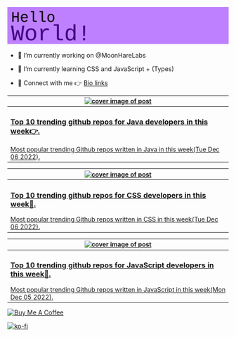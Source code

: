[![Hello World!](https://github.com/ksenginew/ksenginew/raw/main/header.svg)](#nolink)

- 🔭 I’m currently working on @MoonHareLabs  

- 🌱 I’m currently learning CSS and JavaScript + (Types)    

- 💌 Connect with me 👉 [Bio links](https://ksengine.bio.link)

<!-- blog  posts start -->
<a href="https://dev.to/ksengine/top-10-trending-github-repos-for-java-developers-in-this-week-5fl0">
<table>
<thead>
<tr>
<th>
<img src="https://res.cloudinary.com/practicaldev/image/fetch/s--3TyEu038--/c_imagga_scale,f_auto,fl_progressive,h_420,q_auto,w_1000/https://images.unsplash.com/photo-1490890870453-549b7f8d3bb5%3Fcrop%3Dentropy%26cs%3Dtinysrgb%26fit%3Dmax%26fm%3Djpg%26ixid%3DMnwyODI4ODF8MHwxfHJhbmRvbXx8fHx8fHx8fDE2NzAzMjY1OTI%26ixlib%3Drb-4.0.3%26q%3D80%26w%3D1080" alt="cover image of post" width="500px" height="auto"/>
</th>
</tr>
</thead>
<tbody>
<tr>
<td>
<h3>Top 10 trending github repos for Java developers in this week👉.</h3>
Most popular trending Github repos written in Java in this week(Tue Dec 06 2022).
</td>
</tr>
</tbody>
</table>
</a>



<a href="https://dev.to/ksengine/top-10-trending-github-repos-for-css-developers-in-this-week-103i">
<table>
<thead>
<tr>
<th>
<img src="https://res.cloudinary.com/practicaldev/image/fetch/s--PzRpPSee--/c_imagga_scale,f_auto,fl_progressive,h_420,q_auto,w_1000/https://images.unsplash.com/photo-1563112931-e77f5c4d6777%3Fcrop%3Dentropy%26cs%3Dtinysrgb%26fit%3Dmax%26fm%3Djpg%26ixid%3DMnwyODI4ODF8MHwxfHJhbmRvbXx8fHx8fHx8fDE2NzAzMjYzNjk%26ixlib%3Drb-4.0.3%26q%3D80%26w%3D1080" alt="cover image of post" width="500px" height="auto"/>
</th>
</tr>
</thead>
<tbody>
<tr>
<td>
<h3>Top 10 trending github repos for CSS developers in this week👿.</h3>
Most popular trending Github repos written in CSS in this week(Tue Dec 06 2022).
</td>
</tr>
</tbody>
</table>
</a>



<a href="https://dev.to/ksengine/top-10-trending-github-repos-for-javascript-developers-in-this-week-7j">
<table>
<thead>
<tr>
<th>
<img src="https://res.cloudinary.com/practicaldev/image/fetch/s--TV_wM_Iq--/c_imagga_scale,f_auto,fl_progressive,h_420,q_auto,w_1000/https://images.unsplash.com/photo-1654277041218-84424c78f0ae%3Fcrop%3Dentropy%26cs%3Dtinysrgb%26fit%3Dmax%26fm%3Djpg%26ixid%3DMnwyODI4ODF8MHwxfHJhbmRvbXx8fHx8fHx8fDE2NzAyNDAxMDY%26ixlib%3Drb-4.0.3%26q%3D80%26w%3D1080" alt="cover image of post" width="500px" height="auto"/>
</th>
</tr>
</thead>
<tbody>
<tr>
<td>
<h3>Top 10 trending github repos for JavaScript developers in this week🐍.</h3>
Most popular trending Github repos written in JavaScript in this week(Mon Dec 05 2022).
</td>
</tr>
</tbody>
</table>
</a>
<!-- blog  posts end -->

<a href="https://www.buymeacoffee.com/ksengine">
  <img src="https://cdn.buymeacoffee.com/buttons/v2/default-yellow.png" alt="Buy Me A Coffee" width="200px" height="auto"/>
</a>

[![ko-fi](https://ko-fi.com/img/githubbutton_sm.svg)](https://ko-fi.com/D1D473BME)
